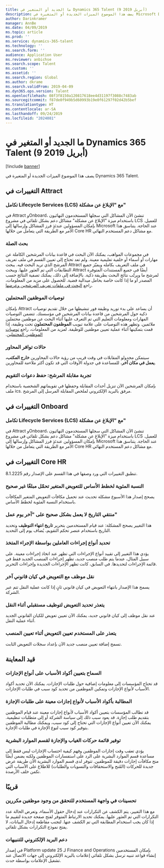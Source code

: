 ```yaml
---
title: ما الجديد أو المتغير في Dynamics 365 Talent (9 أبريل 2019)
description: يصف هذا الموضوع الميزات الجديدة أو المتغيرة في Microsoft Dynamics 365 Talent.
author: Darinkramer
manager: AnnBe
ms.date: 04/09/2019
ms.topic: article
ms.prod: ''
ms.service: dynamics-365-talent
ms.technology: ''
ms.search.form: ''
audience: Application User
ms.reviewer: anbichse
ms.search.scope: Talent
ms.custom: ''
ms.assetid: ''
ms.search.region: Global
ms.author: dkrame
ms.search.validFrom: 2019-04-09
ms.dyn365.ops.version: Talent
ms.openlocfilehash: 08f3f8150a120817618ee4d31197f3088c7483ab
ms.sourcegitcommit: f87de0f949b5d60993b19e0f61297f02d42b5bef
ms.translationtype: HT
ms.contentlocale: ar-SA
ms.lasthandoff: 09/24/2019
ms.locfileid: "2024081"
---
```

# <a name="whats-new-or-changed-in-dynamics-365-talent-april-9-2019"></a>ما الجديد أو المتغير في Dynamics 365 Talent (9 أبريل 2019)

[!include [banner](includes/banner.md)]

يصف هذا الموضوع الميزات الجديدة أو المتغيرة في Dynamics 365 Talent.

## <a name="changes-in-attract"></a>التغييرات في Attract

### <a name="lifecycle-services-lcs-integration-with-report-a-problem"></a>تكامل Lifecycle Services (LCS) مع "الإبلاغ عن مشكلة‬"
في Attract وOnboard، تنشئ الآن المشاكل التي سجلها المستخدمون النهائيون باستخدام ميزة "الإبلاغ عن مشكلة" مشاكل دعم بشكل تلقائي في مشروع LCS للعميل. بإمكان المسؤولين عندئذٍ فرز المشاكل وإرسالها إلى Microsoft عند الحاجة. يتناسق هذا الأمر مع الطريقة التي يتعامل من خلالها Core HR مع مشاكل دعم المستخدم النهائي.

### <a name="relevance-search"></a>بحث الصلة
في مجموعات المواهب، يمكنك الآن البحث في قاعدة بيانات المرشحين الكاملة عن مهارات أو أسماء أو خلفية تعليمية معينة. ولم تعد تحتاج إلى تعيين القسم في ملف تعريف المرشح الذي تريد البحث فيه. يبحث Attract في ملف التعريف بكامله ويميّز جميع التطابقات التي تم العثور عليها. ويبحث Attract أيضًا في جميع المستندات المتوفرة لمرشح ما ويرتّب نتائج البحث بطريقة ذكية. بالإضافة إلى ذلك، يمكنك تصفية النتائج حسب المصدر أو ما إذا كانت خاصة بحامل ميدالية فضية. للحصول على مزيد من المعلومات، راجع [البحث في ملفات تعريف المرشحين وعرضها‬](https://docs.microsoft.com/dynamics365/unified-operations/talent/attract-talent-pools#search-and-view-candidate-profiles).

### <a name="prospect-recommendations"></a>توصيات الموظفين المحتملين
بإمكان Attract أن يساعد على بدء توريد وظيفة فور تنشيطها من خلال تقديم توصيات ذكية حول المرشحين من قاعدة بيانات المرشحين في مؤسستك. تتضمن التوصيات المهارات ومعلومات التعليم التي تم التعرف عليها أثناء البحث عن موظفين محتملين ملائمين. وتظهر هذه التوصيات على علامة تبويب **الموظفون المحتملون** تحت وظيفة، إذا قمت بتمكينها أثناء عملية تعيين موظفين للوظيفة. لمزيد من المعلومات، راجع [توصيات الموظفين المحتملين‬‏‫](https://docs.microsoft.com/dynamics365/unified-operations/talent/intelligent-recommendations#prospect-recommendations).

### <a name="interviewer-availability-statuses"></a>حالات توافر المحاور
سيتمكن مجدولو المقابلات في وقت قريب من رؤية حالات المحاورين **خارج المكتب، يعمل في مكان آخر**، للمساعدة في جدولة الأوقات التي قد تكون أكثر ملاءمة للمحاورين.

### <a name="candidate-interview-experience-save-calendar-invites"></a>تجربة مقابلة المرشح: حفظ دعوات التقويم
بإمكان المرشحين الآن تنزيل أحداث المقابلة وحفظها في تقويماتهم الشخصية باستخدام ملف ics. مرفق بالبريد الإلكتروني لملخص المقابلة المرسل إلى المرشح.

## <a name="changes-in-onboard"></a>التغييرات في Onboard

### <a name="lifecycle-services-lcs-integration-with-report-a-problem"></a>تكامل Lifecycle Services (LCS) مع "الإبلاغ عن مشكلة‬"
في Attract وOnboard، تنشئ الآن المشاكل التي سجلها المستخدمون النهائيون باستخدام ميزة "الإبلاغ عن مشكلة" مشاكل دعم بشكل تلقائي في مشروع LCS للعميل. بإمكان المسؤولين عندئذٍ فرز المشاكل وإرسالها إلى Microsoft عند الحاجة. يتناسق هذا الأمر مع الطريقة التي يتعامل من خلالها Core HR مع مشاكل دعم المستخدم النهائي.

## <a name="changes-in-core-hr"></a>التغييرات في Core HR
تنطبق التغييرات التي ورد وصفها في هذا القسم على الإصدار رقم 8.1.2225.

### <a name="percent-of-basis-variable-plans-load-incorrect-amount"></a>النسبة المئوية لخطط الأساس للتعويض المتغير تحمّل مبلغًا غير صحيح
يصحح إصدار هذا الأسبوع مشكلة تحديث عند تحميل مكافآت التعويض المتغير المكافآت باستخدام النسبة المئوية لخطط الأساس.
 
### <a name="date-picker-on-last-day-worked-doesnt-work-correctly"></a>منتقي التاريخ لا يعمل بشكل صحيح على "آخر يوم عمل‬"
هذا التغيير يصحح المشكلة: عند قيام المستخدمين بتحرير **تاريخ انتهاء التوظيف** وتحديد التاريخ باستخدام عنصر تحكم التقويم، يُضاف يوم إلى التحديد.

###  <a name="limit-personnel-action-types-by-the-action-taken"></a>تحديد أنواع إجراءات العاملين بواسطة الإجراء المتخذ
يؤدي هذا التغيير إلى تقييد أنواع الإجراءات التي تظهر عند اتخاذ إجراءات معينة. على سبيل المثال، عندما يتم طلب منصب جديد، تظهر إجراءات المنصب الجديد فقط في قائمة الإجراءات لتحديدها. في السابق، كانت تظهر الإجراءات الجديدة وإجراءات التحرير. 

### <a name="transferring-an-employee-with-compensation-in-a-second-legal-entity"></a>نقل موظف مع التعويض في كيان قانوني آخر
يسمح هذا الإصدار بانتهاء التعويض في كيان قانوني ثانٍ إذا كانت عملية النقل تتم عبر الشركة.

### <a name="unable-to-select-compensation-for-a-future-employment-during-a-transfer"></a>يتعذر تحديد التعويض لتوظيف مستقبلي أثناء النقل
عند نقل موظف إلى كيان قانوني جديد، يمكنك الآن تعيين تعويض للكيان القانوني الجديد أثناء عملية النقل.

### <a name="user-isnt-able-to-assign-compensation-during-position-assignment"></a>يتعذر على المستخدم تعيين التعويض أثناء تعيين المنصب
تسمح إضافة تعيين منصب جديد الآن بإعداد سجلات التعويض الثابت. 

## <a name="in-preview"></a>قيد المعاينة

### <a name="allow-reason-codes-to-be-specified-on-leave-types"></a>السماح بتعيين أكواد الأسباب على أنواع الإجازات
قد تحتاج المؤسسات إلى معلومات إضافية حول طلبات الإجازات. يمكنك الآن تحديد أكواد الأسباب لأنواع الإجازات وتمكين الموظفين من تحديد كود سبب في طلبات الإجازات.

### <a name="require-reason-codes-for-certain-leave-types-on-time-off-requests"></a>المطالبة بأكواد الأسباب لأنواع إجازات معينة على طلبات الإجازة
قد تطالب المؤسسات بتعيين أكواد الأسباب لأنواع إجازات معينة عند قيام الموظفين بتقديم طلب إجازة. قد يعود سبب ذلك إلى سياسة الشركة أو إلى متطلبات تنظيمية. يمكنك الآن تعيين أنواع الإجازات التي تحتاج إلى كود سبب، ويمكنك مطالبة الموظفين بتوفير كود سبب لنوع الإجازة في طلبات الإجازة.

### <a name="provide-leave-and-absence-transaction-list-for-hr"></a>توفير قائمة حركات الغياب والإجازة لقسم الموارد البشرية
يؤدي تعقب وقت إجازات الموظفين وفهم كيفية احتساب الإجازات ليس فقط إلى مساعدة قسم الموارد البشرية على الرد على استفسارات الموظفين ولكنه يضمن أيضًا منح مكافآت إجازات دقيقة للموظفين. تتوفر لدى قسم الموارد البشرية الآن طريقة عرض جديدة للحركات (المُنح والاستحقاقات والتسويات والطلبات) للاطلاع على الأسباب التي تكمن خلف الأرصدة. 

## <a name="coming-soon"></a>قريبًا

### <a name="improvements-to-the-user-interface-for-duplicate-employee-check"></a>تحسينات في واجهة المستخدم للتحقق من وجود موظفين مكررين
مع هذا التغيير، يتم الكشف عن التكرارات عند إدخال حقول الأسماء، وتعرض الحالة عدد التكرارات التي تم العثور عليها. يمكنك تحديد الارتباط المتوفر لفتح صفحة جديدة لتقييم ما إذا كان يجب استخدام المطابقة التي تم الكشف عنها. لتجنب مقاطعة إدخال البيانات، لا يفتح نموذج التكرارات بشكل تلقائي.

###  <a name="email-support-for-alerts"></a>دعم البريد الإلكتروني للتنبيهات
في إصدار Platform update 25 لـ Finance and Operations بإمكان المستخدمين إنشاء قواعد تنبيه ترسل بشكل تلقائي إعلامات بالبريد الإلكتروني إلى جهات الاتصال عند تشغيل الإعلامات بواسطة حدث. 
